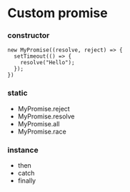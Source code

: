 # Custom promise

### constructor
```
new MyPromise((resolve, reject) => {
  setTimeout(() => {
    resolve("Hello");
  });
})
```

### static 
* MyPromise.reject
* MyPromise.resolve
* MyPromise.all
* MyPromise.race

### instance
* then
* catch
* finally
